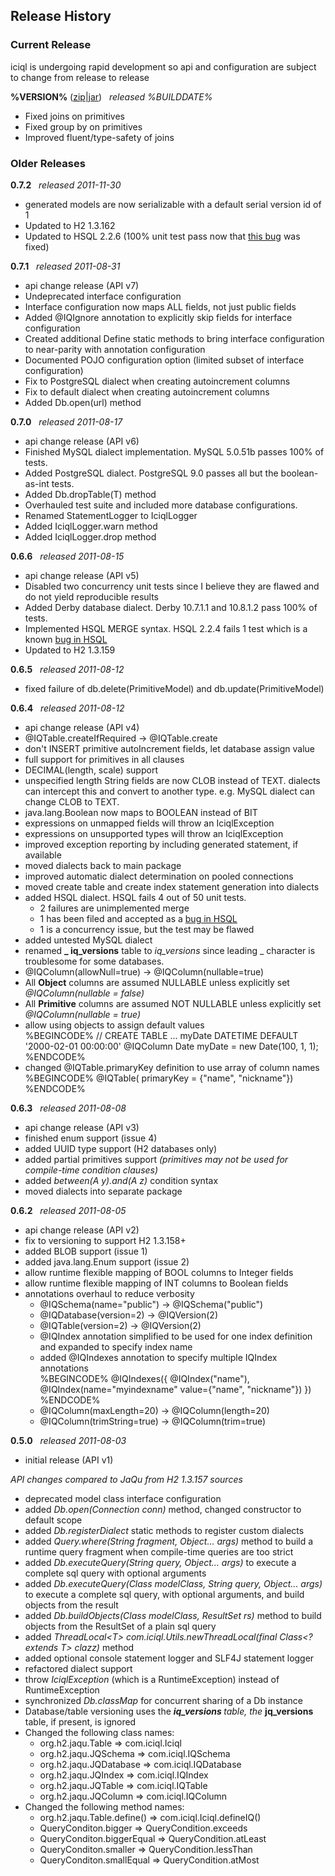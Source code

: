## Release History

### Current Release

<span class="warning">iciql is undergoing rapid development so api and configuration are subject to change from release to release</span>

**%VERSION%** ([zip](http://code.google.com/p/iciql/downloads/detail?name=%ZIP%)|[jar](http://code.google.com/p/iciql/downloads/detail?name=%JAR%)) &nbsp; *released %BUILDDATE%*

- Fixed joins on primitives
- Fixed group by on primitives
- Improved fluent/type-safety of joins

### Older Releases

**0.7.2** &nbsp; *released 2011-11-30*

- generated models are now serializable with a default serial version id of 1
- Updated to H2 1.3.162
- Updated to HSQL 2.2.6 (100% unit test pass now that [this bug](https://sourceforge.net/tracker/?func=detail&aid=3390047&group_id=23316&atid=378131) was fixed)

**0.7.1** &nbsp; *released 2011-08-31*

- api change release (API v7)
- Undeprecated interface configuration
- Interface configuration now maps ALL fields, not just public fields
- Added @IQIgnore annotation to explicitly skip fields for interface configuration 
- Created additional Define static methods to bring interface configuration to near-parity with annotation configuration
- Documented POJO configuration option (limited subset of interface configuration)
- Fix to PostgreSQL dialect when creating autoincrement columns
- Fix to default dialect when creating autoincrement columns
- Added Db.open(url) method

**0.7.0** &nbsp; *released 2011-08-17*

- api change release (API v6)
- Finished MySQL dialect implementation.  MySQL 5.0.51b passes 100% of tests.
- Added PostgreSQL dialect.  PostgreSQL 9.0 passes all but the boolean-as-int tests.
- Added Db.dropTable(T) method
- Overhauled test suite and included more database configurations.
- Renamed StatementLogger to IciqlLogger
- Added IciqlLogger.warn method
- Added IciqlLogger.drop method

**0.6.6** &nbsp; *released 2011-08-15*

- api change release (API v5)
- Disabled two concurrency unit tests since I believe they are flawed and do not yield reproducible results
- Added Derby database dialect.  Derby 10.7.1.1 and 10.8.1.2 pass 100% of tests.
- Implemented HSQL MERGE syntax.  HSQL 2.2.4 fails 1 test which is a known [bug in HSQL](https://sourceforge.net/tracker/?func=detail&aid=3390047&group_id=23316&atid=378131)
- Updated to H2 1.3.159

**0.6.5** &nbsp; *released 2011-08-12*

- fixed failure of db.delete(PrimitiveModel) and db.update(PrimitiveModel)

**0.6.4** &nbsp; *released 2011-08-12*

- api change release (API v4)
- @IQTable.createIfRequired -> @IQTable.create
- don't INSERT primitive autoIncrement fields, let database assign value
- full support for primitives in all clauses
- DECIMAL(length, scale) support
- unspecified length String fields are now CLOB instead of TEXT.  dialects can intercept this and convert to another type. e.g. MySQL dialect can change CLOB to TEXT.
- java.lang.Boolean now maps to BOOLEAN instead of BIT
- expressions on unmapped fields will throw an IciqlException
- expressions on unsupported types will throw an IciqlException
- improved exception reporting by including generated statement, if available 
- moved dialects back to main package
- improved automatic dialect determination on pooled connections
- moved create table and create index statement generation into dialects
- added HSQL dialect.  HSQL fails 4 out of 50 unit tests.
    - 2 failures are unimplemented merge
    - 1 has been filed and accepted as a [bug in HSQL](https://sourceforge.net/tracker/?func=detail&aid=3390047&group_id=23316&atid=378131)
    - 1 is a concurrency issue, but the test may be flawed
- added untested MySQL dialect
- renamed <b>_ iq_versions</b> table to *iq_versions* since leading _ character is troublesome for some databases.
- @IQColumn(allowNull=true) -> @IQColumn(nullable=true)
- All **Object** columns are assumed NULLABLE unless explicitly set *@IQColumn(nullable = false)*
- All **Primitive** columns are assumed NOT NULLABLE unless explicitly set *@IQColumn(nullable = true)*
- allow using objects to assign default values<br/>
%BEGINCODE%
// CREATE TABLE ... myDate DATETIME DEFAULT '2000-02-01 00:00:00'
@IQColumn
Date myDate = new Date(100, 1, 1);
%ENDCODE%
- changed @IQTable.primaryKey definition to use array of column names<br/>
%BEGINCODE%
@IQTable( primaryKey = {"name", "nickname"})
%ENDCODE%

**0.6.3** &nbsp; *released 2011-08-08*

- api change release (API v3)
- finished enum support (issue 4)
- added UUID type support (H2 databases only)
- added partial primitives support *(primitives may not be used for compile-time condition clauses)*
- added *between(A y).and(A z)* condition syntax
- moved dialects into separate package

**0.6.2** &nbsp; *released 2011-08-05*

- api change release (API v2)
- fix to versioning to support H2 1.3.158+
- added BLOB support (issue 1)
- added java.lang.Enum support (issue 2)
- allow runtime flexible mapping of BOOL columns to Integer fields
- allow runtime flexible mapping of INT columns to Boolean fields
- annotations overhaul to reduce verbosity
    - @IQSchema(name="public") -> @IQSchema("public")
    - @IQDatabase(version=2) -> @IQVersion(2)
    - @IQTable(version=2) -> @IQVersion(2)
    - @IQIndex annotation simplified to be used for one index definition and expanded to specify index name
    - added @IQIndexes annotation to specify multiple IQIndex annotations<br/>
%BEGINCODE%
@IQIndexes({ @IQIndex("name"), @IQIndex(name="myindexname" value={"name", "nickname"}) })
%ENDCODE%
    - @IQColumn(maxLength=20) -> @IQColumn(length=20)
    - @IQColumn(trimString=true) -> @IQColumn(trim=true)
    
**0.5.0** &nbsp; *released 2011-08-03*

- initial release (API v1)

*API changes compared to JaQu from H2 1.3.157 sources*

- deprecated model class interface configuration
- added *Db.open(Connection conn)* method, changed constructor to default scope
- added *Db.registerDialect* static methods to register custom dialects
- added *Query.where(String fragment, Object... args)* method to build a runtime query fragment when compile-time queries are too strict
- added *Db.executeQuery(String query, Object... args)* to execute a complete sql query with optional arguments
- added *Db.executeQuery(Class modelClass, String query, Object... args)* to execute a complete sql query, with optional arguments, and build objects from the result
- added *Db.buildObjects(Class modelClass, ResultSet rs)* method to build objects from the ResultSet of a plain sql query
- added *ThreadLocal&lt;T&gt; com.iciql.Utils.newThreadLocal(final Class&lt;? extends T&gt; clazz)* method
- added optional console statement logger and SLF4J statement logger
- refactored dialect support
- throw *IciqlException* (which is a RuntimeException) instead of RuntimeException
- synchronized *Db.classMap* for concurrent sharing of a Db instance
- Database/table versioning uses the <b>_iq_versions </b> table, the <b>_ jq_versions</b> table, if present, is ignored
- Changed the following class names:
    - org.h2.jaqu.Table =&gt; com.iciql.Iciql
    - org.h2.jaqu.JQSchema =&gt; com.iciql.IQSchema
    - org.h2.jaqu.JQDatabase =&gt; com.iciql.IQDatabase
    - org.h2.jaqu.JQIndex =&gt; com.iciql.IQIndex
    - org.h2.jaqu.JQTable =&gt; com.iciql.IQTable
    - org.h2.jaqu.JQColumn =&gt; com.iciql.IQColumn
- Changed the following method names:
    - org.h2.jaqu.Table.define() =&gt; com.iciql.Iciql.defineIQ()
    - QueryConditon.bigger =&gt; QueryCondition.exceeds
    - QueryConditon.biggerEqual =&gt; QueryCondition.atLeast
    - QueryConditon.smaller =&gt; QueryCondition.lessThan
    - QueryConditon.smallEqual =&gt; QueryCondition.atMost
